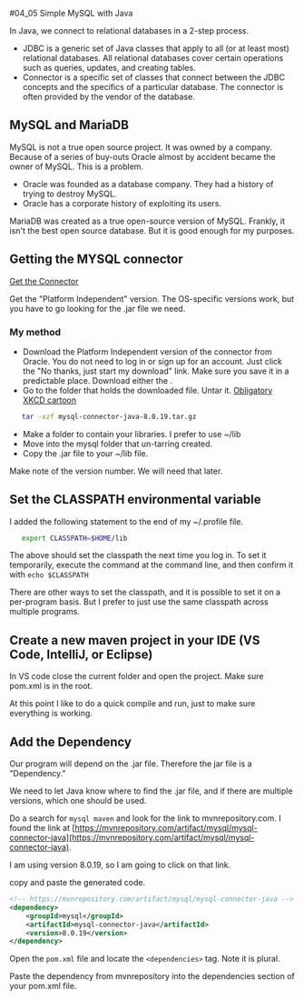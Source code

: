 #04_05 Simple MySQL with Java

In Java, we connect to relational databases in a 2-step process.

* JDBC is a generic set of Java classes that apply to all (or at least most) relational databases.  All relational databases cover certain operations such as queries, updates, and creating tables.
* Connector is a specific set of classes that connect between the JDBC concepts and the specifics of a particular database.  The connector is often provided by the vendor of the database.

## MySQL and MariaDB

MySQL is not a true open source project.  It was owned by a company.  Because of a series of buy-outs Oracle almost by accident became the owner of MySQL.  This is a problem.

* Oracle was founded as a database company.  They had a history of trying to destroy MySQL.
* Oracle has a corporate history of exploiting its users. 

MariaDB was created as a true open-source version of MySQL.  Frankly, it isn't the best open source database. But it is good enough for my purposes.

## Getting the MYSQL connector

[Get the Connector](https://dev.mysql.com/downloads/connector/j/)

Get the "Platform Independent" version.  The OS-specific versions work, but you have to go looking for the .jar file we need.

### My method

* Download the Platform Independent version of the connector from Oracle.  You do not need to log in or sign up for an account.  Just click the "No thanks, just start my download" link.  Make sure you save it in a predictable place.  Download either the .
* Go to the folder that holds the downloaded file. Untar it.  [Obligatory XKCD cartoon](https://xkcd.com/1168/)

```bash
   tar -xzf mysql-connector-java-8.0.19.tar.gz
```

* Make a folder to contain your libraries.  I prefer to use ~/lib
* Move into the mysql folder that un-tarring created. 
* Copy the .jar file to your ~/lib file.

Make note of the version number.  We will need that later.

## Set the CLASSPATH environmental variable

I added the following statement to the end of my ~/.profile file.

```bash
   export CLASSPATH=$HOME/lib
```

The above should set the classpath the next time you log in.  To set it temporarily, execute the command at the command line, and then confirm it with ```echo $CLASSPATH```

There are other ways to set the classpath, and it is possible to set it on a per-program basis.  But I prefer to just use the same classpath across multiple programs.

## Create a new maven project in your IDE (VS Code, IntelliJ, or Eclipse)

In VS code close the current folder and open the project.  Make sure pom.xml is in the root.

At this point I like to do a quick compile and run, just to make sure everything is working.


## Add the Dependency

Our program will depend on the .jar file.  Therefore the jar file is a "Dependency."

We need to let Java know where to find the .jar file, and if there are multiple versions, which one should be used.

Do a search for ```mysql maven``` and look for the link to mvnrepository.com.  I found the link at [https://mvnrepository.com/artifact/mysql/mysql-connector-java](https://mvnrepository.com/artifact/mysql/mysql-connector-java).

I am using version 8.0.19, so I am going to click on that link.

copy and paste the generated code.

```xml
<!-- https://mvnrepository.com/artifact/mysql/mysql-connector-java -->
<dependency>
    <groupId>mysql</groupId>
    <artifactId>mysql-connector-java</artifactId>
    <version>8.0.19</version>
</dependency>

```
Open the ```pom.xml``` file and locate the ```<dependencies>``` tag.  Note it is plural.

Paste the dependency from mvnrepository into the dependencies section of your pom.xml file.